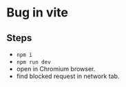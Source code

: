 # Bug in vite

## Steps

- `npm i`
- `npm run dev`
- open in Chromium browser.
- find blocked request in network tab.
